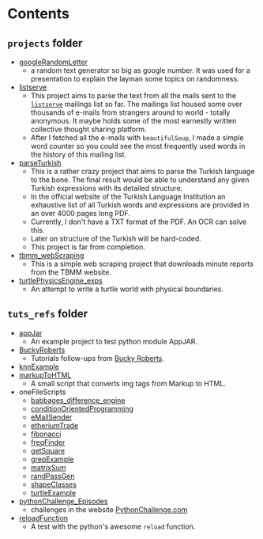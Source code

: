 # Contents

## `projects` folder

- [googleRandomLetter](https://github.com/hrkucuk/python_personal_guide/tree/master/projects/googleRandomLetter)
  - a random text generator so big as google number. It was used for a presentation to explain the layman some topics on randomness.
- [listserve](http://github.com/hrkucuk/python_personal_guide/tree/master/projects/listserve)
  - This project aims to parse the text from all the mails sent to the [`listserve`](http://thelistserve.com) mailings list so far. The mailings list housed some over thousands of e-mails from strangers around to world - totally anonymous. It maybe holds some of the most earnestly written collective thought sharing platform.
  - After I fetched all the e-mails with `beautifulSoup`, I made a simple word counter so you could see the most frequently used words in the history of this mailing list.
- [parseTurkish](http://github.com/hrkucuk/python_personal_guide/tree/master/projects/parseTurkish)
  - This is a rather crazy project that aims to parse the Turkish language to the bone. The final result would be able to understand any given Turkish expressions with its detailed structure.
  - In the official website of the Turkish Language Institution an exhaustive list of all Turkish words and expressions are provided in an over 4000 pages long PDF.
  - Currently, I don't have a TXT format of the PDF. An OCR can solve this.
  - Later on structure of the Turkish will be hard-coded.
  - This project is far from completion.
- [tbmm_webScraping](http://github.com/hrkucuk/python_personal_guide/tree/master/projects/tbmm_webScraping)
  - This is a simple web scraping project that downloads minute reports from the TBMM website.
- [turtlePhysicsEngine_exps](http://github.com/hrkucuk/python_personal_guide/tree/master/projects/turtlePhysicsEngine_exps)
  - An attempt to write a turtle world with physical boundaries.

## `tuts_refs` folder

- [appJar](http://github.com/hrkucuk/python_personal_guide/tree/master/tuts_refs/appJar)
  - An example project to test python module AppJAR.
- [BuckyRoberts](http://github.com/hrkucuk/python_personal_guide/tree/master/tuts_refs/BuckyRoberts)
  - Tutorials follow-ups from [Bucky Roberts](https://www.youtube.com/user/thenewboston).
- [knnExample](http://github.com/hrkucuk/python_personal_guide/tree/master/tuts_refs/knnExample)
- [markupToHTML](http://github.com/hrkucuk/python_personal_guide/tree/master/tuts_refs/markupToHTML)
  - A small script that converts img tags from Markup to HTML.
- oneFileScripts
  - [babbages_difference_engine](https://github.com/hrkucuk/python_personal_guide/blob/master/tuts_refs/oneFileScripts/babbages_difference_engine)
  - [conditionOrientedProgramming](https://github.com/hrkucuk/python_personal_guide/blob/master/tuts_refs/oneFileScripts/conditionOrientedProgramming)
  - [eMailSender](https://github.com/hrkucuk/python_personal_guide/blob/master/tuts_refs/oneFileScripts/eMailSender)
  - [etheriumTrade](https://github.com/hrkucuk/python_personal_guide/blob/master/tuts_refs/oneFileScripts/etheriumTrade)
  - [fibonacci](https://github.com/hrkucuk/python_personal_guide/blob/master/tuts_refs/oneFileScripts/fibonacci)
  - [freqFinder](https://github.com/hrkucuk/python_personal_guide/blob/master/tuts_refs/oneFileScripts/freqFinder)
  - [getSquare](https://github.com/hrkucuk/python_personal_guide/blob/master/tuts_refs/oneFileScripts/getSquare)
  - [grepExample](https://github.com/hrkucuk/python_personal_guide/blob/master/tuts_refs/oneFileScripts/grepExample)
  - [matrixSum](https://github.com/hrkucuk/python_personal_guide/blob/master/tuts_refs/oneFileScripts/matrixSum)
  - [randPassGen](https://github.com/hrkucuk/python_personal_guide/blob/master/tuts_refs/oneFileScripts/randPassGen)
  - [shapeClasses](https://github.com/hrkucuk/python_personal_guide/blob/master/tuts_refs/oneFileScripts/shapeClasses)
  - [turtleExample](https://github.com/hrkucuk/python_personal_guide/blob/master/tuts_refs/oneFileScripts/turtleExample)
- [pythonChallenge_Episodes](http://github.com/hrkucuk/python_personal_guide/tree/master/tuts_refs/pythonChallenge_Episodes)
  - challenges in the website [PythonChallenge.com](http://pythonchallenge.com)
- [reloadFunction](http://github.com/hrkucuk/python_personal_guide/tree/master/tuts_refs/reloadFunction)
  - A test with the python's awesome `reload` function.